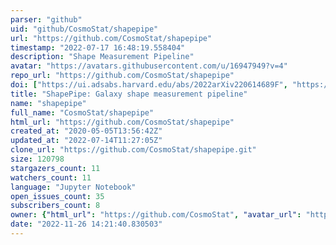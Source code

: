 ```yaml
---
parser: "github"
uid: "github/CosmoStat/shapepipe"
url: "https://github.com/CosmoStat/shapepipe"
timestamp: "2022-07-17 16:48:19.558404"
description: "Shape Measurement Pipeline"
avatar: "https://avatars.githubusercontent.com/u/16947949?v=4"
repo_url: "https://github.com/CosmoStat/shapepipe"
doi: ["https://ui.adsabs.harvard.edu/abs/2022arXiv220614689F", "https://ui.adsabs.harvard.edu/abs/2022ascl.soft06026F/abstract"]
title: "ShapePipe: Galaxy shape measurement pipeline"
name: "shapepipe"
full_name: "CosmoStat/shapepipe"
html_url: "https://github.com/CosmoStat/shapepipe"
created_at: "2020-05-05T13:56:42Z"
updated_at: "2022-07-14T11:27:05Z"
clone_url: "https://github.com/CosmoStat/shapepipe.git"
size: 120798
stargazers_count: 11
watchers_count: 11
language: "Jupyter Notebook"
open_issues_count: 35
subscribers_count: 8
owner: {"html_url": "https://github.com/CosmoStat", "avatar_url": "https://avatars.githubusercontent.com/u/16947949?v=4", "login": "CosmoStat", "type": "Organization"}
date: "2022-11-26 14:21:40.830503"
---
```

